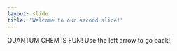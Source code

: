 ```yaml
---
layout: slide
title: "Welcome to our second slide!"
---
```

QUANTUM CHEM IS FUN!
Use the left arrow to go back!
